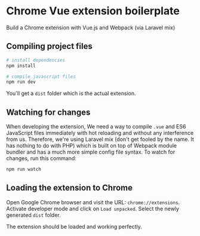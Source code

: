 # Chrome Vue extension boilerplate
Build a Chrome extension with Vue.js and Webpack (via Laravel mix)

## Compiling project files

```sh
# install dependencies
npm install

# compile javascript files
npm run dev
```

You'll get a `dist` folder which is the actual extension.

## Watching for changes

When developing the extension, We need a way to compile `.vue` and ES6 JavaScript files immediately with hot reloading and without any interference from us. Therefore, we're using Laravel mix (don't get fooled by the name. It has nothing to do with PHP) which is built on top of Webpack module bundler and has a much more simple config file syntax.
To watch for changes, run this command:

```sh
npm run watch
```
## Loading the extension to Chrome
Open Google Chrome browser and visit the URL: `chrome://extensions`. Activate developer mode and click on `Load unpacked`. Select the newly generated `dist` folder. 

The extension should be loaded and working perfectly.
